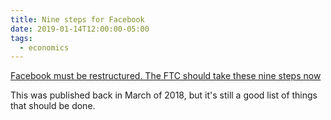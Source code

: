 ```yaml
---
title: Nine steps for Facebook
date: 2019-01-14T12:00:00-05:00
tags:
  - economics
---
```


[Facebook must be restructured. The FTC should take these nine steps now](https://www.theguardian.com/commentisfree/2018/mar/22/restructure-facebook-ftc-regulate-9-steps-now)

This was published back in March of 2018, but it's still a good list of things
that should be done.

<a href="https://brid.gy/publish/twitter"></a>
